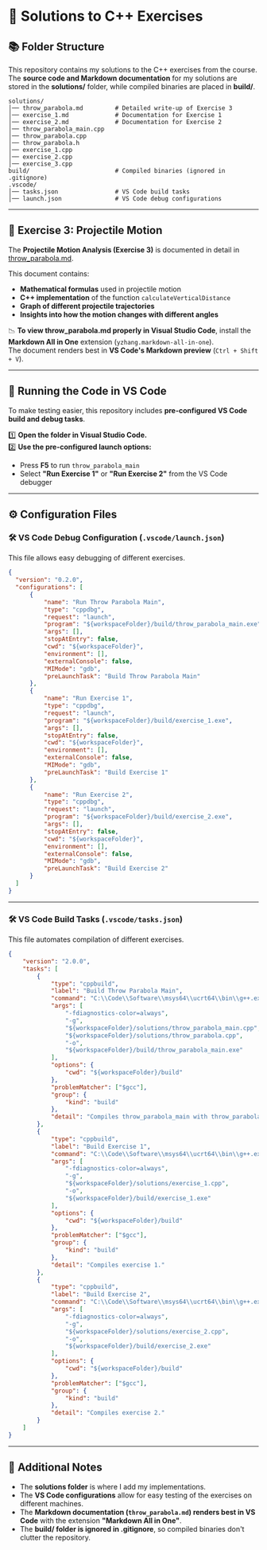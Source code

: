 # 🎯 Solutions to C++ Exercises

## 📚 Folder Structure
This repository contains my solutions to the C++ exercises from the course.  
The **source code and Markdown documentation** for my solutions are stored in the **solutions/** folder, while compiled binaries are placed in **build/**.

```
solutions/
│── throw_parabola.md         # Detailed write-up of Exercise 3
│── exercise_1.md             # Documentation for Exercise 1
│── exercise_2.md             # Documentation for Exercise 2
│── throw_parabola_main.cpp
│── throw_parabola.cpp
│── throw_parabola.h
│── exercise_1.cpp
│── exercise_2.cpp
│── exercise_3.cpp
build/                        # Compiled binaries (ignored in .gitignore)
.vscode/
│── tasks.json                # VS Code build tasks
│── launch.json               # VS Code debug configurations
```

---

## 📌 Exercise 3: Projectile Motion
The **Projectile Motion Analysis (Exercise 3)** is documented in detail in [throw_parabola.md](throw_parabola.md).

This document contains:
- **Mathematical formulas** used in projectile motion
- **C++ implementation** of the function `calculateVerticalDistance`
- **Graph of different projectile trajectories**
- **Insights into how the motion changes with different angles**

📉 **To view throw_parabola.md properly in Visual Studio Code**, install the **Markdown All in One** extension (`yzhang.markdown-all-in-one`).  
The document renders best in **VS Code's Markdown preview** (`Ctrl + Shift + V`).

---

## 🔧 Running the Code in VS Code
To make testing easier, this repository includes **pre-configured VS Code build and debug tasks**.

1️⃣ **Open the folder in Visual Studio Code.**  
2️⃣ **Use the pre-configured launch options:**
   - Press **F5** to run `throw_parabola_main`
   - Select **"Run Exercise 1"** or **"Run Exercise 2"** from the VS Code debugger

---

## ⚙️ Configuration Files
### **🛠️ VS Code Debug Configuration (`.vscode/launch.json`)**
This file allows easy debugging of different exercises.

```json
{
  "version": "0.2.0",
  "configurations": [
      {
          "name": "Run Throw Parabola Main",
          "type": "cppdbg",
          "request": "launch",
          "program": "${workspaceFolder}/build/throw_parabola_main.exe",
          "args": [],
          "stopAtEntry": false,
          "cwd": "${workspaceFolder}",
          "environment": [],
          "externalConsole": false,
          "MIMode": "gdb",
          "preLaunchTask": "Build Throw Parabola Main"
      },
      {
          "name": "Run Exercise 1",
          "type": "cppdbg",
          "request": "launch",
          "program": "${workspaceFolder}/build/exercise_1.exe",
          "args": [],
          "stopAtEntry": false,
          "cwd": "${workspaceFolder}",
          "environment": [],
          "externalConsole": false,
          "MIMode": "gdb",
          "preLaunchTask": "Build Exercise 1"
      },
      {
          "name": "Run Exercise 2",
          "type": "cppdbg",
          "request": "launch",
          "program": "${workspaceFolder}/build/exercise_2.exe",
          "args": [],
          "stopAtEntry": false,
          "cwd": "${workspaceFolder}",
          "environment": [],
          "externalConsole": false,
          "MIMode": "gdb",
          "preLaunchTask": "Build Exercise 2"
      }
  ]
}
```

---

### **🛠️ VS Code Build Tasks (`.vscode/tasks.json`)**
This file automates compilation of different exercises.

```json
{
    "version": "2.0.0",
    "tasks": [
        {
            "type": "cppbuild",
            "label": "Build Throw Parabola Main",
            "command": "C:\\Code\\Software\\msys64\\ucrt64\\bin\\g++.exe",
            "args": [
                "-fdiagnostics-color=always",
                "-g",
                "${workspaceFolder}/solutions/throw_parabola_main.cpp",
                "${workspaceFolder}/solutions/throw_parabola.cpp",
                "-o",
                "${workspaceFolder}/build/throw_parabola_main.exe"
            ],
            "options": {
                "cwd": "${workspaceFolder}/build"
            },
            "problemMatcher": ["$gcc"],
            "group": {
                "kind": "build"
            },
            "detail": "Compiles throw_parabola_main with throw_parabola."
        },
        {
            "type": "cppbuild",
            "label": "Build Exercise 1",
            "command": "C:\\Code\\Software\\msys64\\ucrt64\\bin\\g++.exe",
            "args": [
                "-fdiagnostics-color=always",
                "-g",
                "${workspaceFolder}/solutions/exercise_1.cpp",
                "-o",
                "${workspaceFolder}/build/exercise_1.exe"
            ],
            "options": {
                "cwd": "${workspaceFolder}/build"
            },
            "problemMatcher": ["$gcc"],
            "group": {
                "kind": "build"
            },
            "detail": "Compiles exercise 1."
        },
        {
            "type": "cppbuild",
            "label": "Build Exercise 2",
            "command": "C:\\Code\\Software\\msys64\\ucrt64\\bin\\g++.exe",
            "args": [
                "-fdiagnostics-color=always",
                "-g",
                "${workspaceFolder}/solutions/exercise_2.cpp",
                "-o",
                "${workspaceFolder}/build/exercise_2.exe"
            ],
            "options": {
                "cwd": "${workspaceFolder}/build"
            },
            "problemMatcher": ["$gcc"],
            "group": {
                "kind": "build"
            },
            "detail": "Compiles exercise 2."
        }
    ]
}
```

---

## 🔗 Additional Notes
- The **solutions folder** is where I add my implementations.
- The **VS Code configurations** allow for easy testing of the exercises on different machines.
- The **Markdown documentation (`throw_parabola.md`) renders best in VS Code** with the extension **"Markdown All in One"**.
- The **build/ folder is ignored in .gitignore**, so compiled binaries don't clutter the repository.